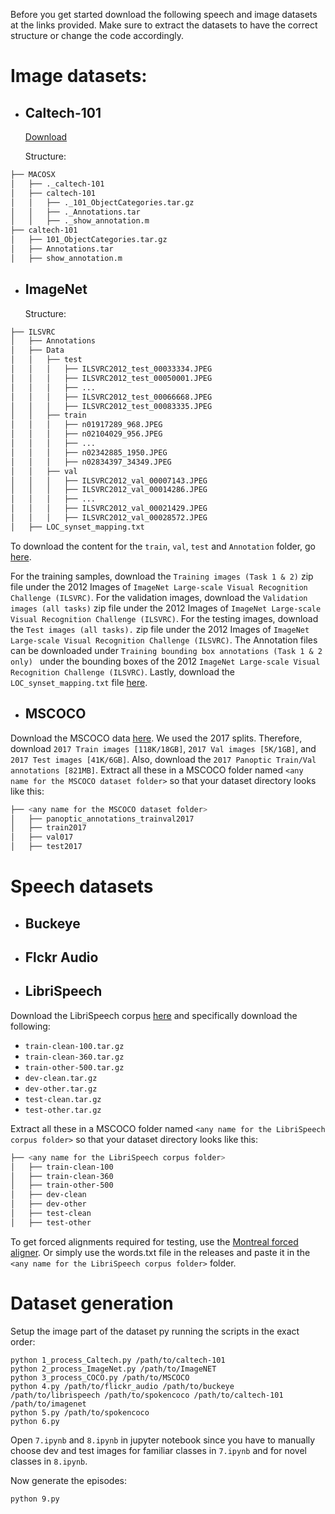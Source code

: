 Before you get started download the following speech and image datasets at the links provided. Make sure to extract the datasets to have the correct structure or change the code accordingly.

# Image datasets:
* ## Caltech-101
  
  [Download](https://data.caltech.edu/records/mzrjq-6wc02)
  
  Structure:

```bash
├── MACOSX
│   ├── ._caltech-101
│   ├── caltech-101
│   │   ├── ._101_ObjectCategories.tar.gz
│   │   ├── ._Annotations.tar
│   │   ├── ._show_annotation.m
├── caltech-101
│   ├── 101_ObjectCategories.tar.gz
│   ├── Annotations.tar
│   ├── show_annotation.m
```

* ## ImageNet
  
  Structure:

```bash
├── ILSVRC
│   ├── Annotations
│   ├── Data
│   │   ├── test 
│   │   │   ├── ILSVRC2012_test_00033334.JPEG
│   │   │   ├── ILSVRC2012_test_00050001.JPEG
│   │   │   ├── ...
│   │   │   ├── ILSVRC2012_test_00066668.JPEG
│   │   │   ├── ILSVRC2012_test_00083335.JPEG
│   │   ├── train
│   │   │   ├── n01917289_968.JPEG
│   │   │   ├── n02104029_956.JPEG
│   │   │   ├── ...
│   │   │   ├── n02342885_1950.JPEG
│   │   │   ├── n02834397_34349.JPEG 
│   │   ├── val 
│   │   │   ├── ILSVRC2012_val_00007143.JPEG
│   │   │   ├── ILSVRC2012_val_00014286.JPEG
│   │   │   ├── ...
│   │   │   ├── ILSVRC2012_val_00021429.JPEG
│   │   │   ├── ILSVRC2012_val_00028572.JPEG
│   ├── LOC_synset_mapping.txt
```
  
To download the content for the ```train```, ```val```, ```test``` and ```Annotation``` folder, go [here]([https://data.caltech.edu/records/mzrjq-6wc02](https://image-net.org/download-images.php)).
  
For the training samples, download the ```Training images (Task 1 & 2)``` zip file under the 2012 Images of ```ImageNet Large-scale Visual Recognition Challenge (ILSVRC)```.
For the validation images, download the ```Validation images (all tasks)``` zip file under the 2012 Images of ```ImageNet Large-scale Visual Recognition Challenge (ILSVRC)```.
For the testing images, download the ```Test images (all tasks).``` zip file under the 2012 Images of ```ImageNet Large-scale Visual Recognition Challenge (ILSVRC)```.
The Annotation files can be downloaded under ```Training bounding box annotations (Task 1 & 2 only) ``` under the bounding boxes of the 2012 ```ImageNet Large-scale Visual Recognition Challenge (ILSVRC)```.
Lastly, download the ```LOC_synset_mapping.txt``` file [here](https://github.com/formigone/tf-imagenet/blob/master/LOC_synset_mapping.txt).

* ## MSCOCO

Download the MSCOCO data [here](https://cocodataset.org/#download). We used the 2017 splits. Therefore, download ```2017 Train images [118K/18GB]```, ```2017 Val images [5K/1GB]```, and ```2017 Test images [41K/6GB]```. Also, download the ```2017 Panoptic Train/Val annotations [821MB]```. Extract all these in a MSCOCO folder named ```<any name for the MSCOCO dataset folder>``` so that your dataset directory looks like this:

```bash
├── <any name for the MSCOCO dataset folder>
│   ├── panoptic_annotations_trainval2017
│   ├── train2017
│   ├── val017
│   ├── test2017
```

# Speech datasets

* ## Buckeye

  
* ## Flckr Audio

  
* ## LibriSpeech

Download the LibriSpeech corpus [here](https://www.openslr.org/12) and specifically download the following:

- ```train-clean-100.tar.gz ``` 
- ```train-clean-360.tar.gz``` 
- ```train-other-500.tar.gz```
- ```dev-clean.tar.gz```
- ```dev-other.tar.gz```
- ```test-clean.tar.gz```
- ```test-other.tar.gz```

Extract all these in a MSCOCO folder named ```<any name for the LibriSpeech corpus folder>``` so that your dataset directory looks like this:

```bash
├── <any name for the LibriSpeech corpus folder>
│   ├── train-clean-100
│   ├── train-clean-360
│   ├── train-other-500
│   ├── dev-clean
│   ├── dev-other
│   ├── test-clean
│   ├── test-other
```
To get forced alignments required for testing, use the [Montreal forced aligner](https://montreal-forced-aligner.readthedocs.io/en/latest/). 
Or simply use the words.txt file in the releases and paste it in the ```<any name for the LibriSpeech corpus folder>``` folder.

# Dataset generation

Setup the image part of the dataset py running the scripts in the exact order:
```
python 1_process_Caltech.py /path/to/caltech-101
python 2_process_ImageNet.py /path/to/ImageNET
python 3_process_COCO.py /path/to/MSCOCO
python 4.py /path/to/flickr_audio /path/to/buckeye /path/to/librispeech /path/to/spokencoco /path/to/caltech-101 /path/to/imagenet
python 5.py /path/to/spokencoco
python 6.py 
```
Open ```7.ipynb``` and ```8.ipynb``` in jupyter notebook since you have to manually choose dev and test images for familiar classes in ```7.ipynb``` and for novel classes in ```8.ipynb```.

Now generate the episodes:
```
python 9.py
```

